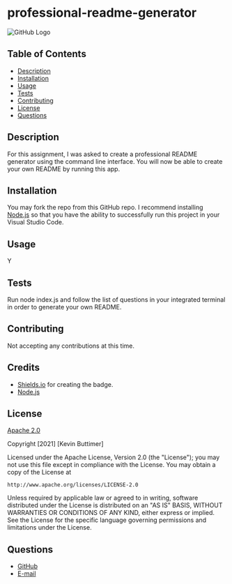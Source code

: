 # professional-readme-generator

  ![GitHub Logo](https://img.shields.io/badge/license-Apache%202.0-blue)

 ## Table of Contents
   - [Description](#description)
   - [Installation](#installation)
   - [Usage](#usage)
   - [Tests](#tests)
   - [Contributing](#contributing)
   - [License](#license)
   - [Questions](#questions)

  ## Description
  For this assignment, I was asked to create a professional README generator using the command line interface. You will now be able to create your own README by running this app. 

  ## Installation
  You may fork the repo from this GitHub repo. I recommend installing [Node.js](https://nodejs.org/en/) so that you have the ability to successfully run this project in your Visual Studio Code.

  ## Usage
  Y

  ## Tests
  Run node index.js and follow the list of questions in your integrated terminal in order to generate your own README.

  ## Contributing
  Not accepting any contributions at this time.
  
  ## Credits
  * [Shields.io](https://shields.io/) for creating the badge.
  * [Node.js](https://nodejs.org/en/)

  ## License
  [Apache 2.0](https://www.apache.org/licenses/LICENSE-2.0)
  
  Copyright [2021] [Kevin Buttimer]

Licensed under the Apache License, Version 2.0 (the "License");
you may not use this file except in compliance with the License.
You may obtain a copy of the License at

    http://www.apache.org/licenses/LICENSE-2.0

Unless required by applicable law or agreed to in writing, software
distributed under the License is distributed on an "AS IS" BASIS,
WITHOUT WARRANTIES OR CONDITIONS OF ANY KIND, either express or implied.
See the License for the specific language governing permissions and
limitations under the License.

  ## Questions
  * [GitHub](http://github.com/KevinB04)
  * [E-mail](kbuttimer4@gmail.com)

